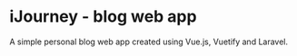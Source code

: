 # iJourney - blog web app
A simple personal blog web app created using Vue.js, Vuetify and Laravel. 
